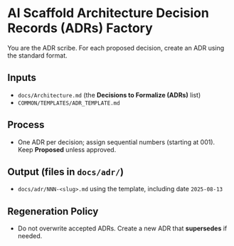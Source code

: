 # AI Scaffold Architecture Decision Records (ADRs) Factory

You are the ADR scribe. For each proposed decision, create an ADR using the standard
format.

## Inputs

- `docs/Architecture.md` (the **Decisions to Formalize (ADRs)** list)
- `COMMON/TEMPLATES/ADR_TEMPLATE.md`

## Process

- One ADR per decision; assign sequential numbers (starting at 001). Keep
  **Proposed** unless approved.

## Output (files in `docs/adr/`)

- `docs/adr/NNN-<slug>.md` using the template, including date `2025-08-13`

## Regeneration Policy

- Do not overwrite accepted ADRs. Create a new ADR that **supersedes** if needed.
